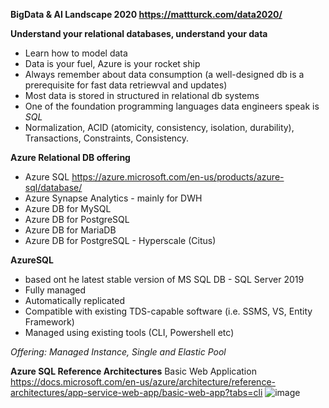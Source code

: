 **BigData & AI Landscape 2020 https://mattturck.com/data2020/**

**Understand your relational databases, understand your data**
- Learn how to model data
- Data is your fuel, Azure is your rocket ship
- Always remember about data consumption (a well-designed db is a prerequisite for fast data retriewval and updates)
- Most data is stored in structured in relational db systems
- One of the foundation programming languages data engineers speak is *SQL*
- Normalization, ACID (atomicity, consistency, isolation, durability), Transactions, Constraints, Consistency.

**Azure Relational DB offering**
- Azure SQL https://azure.microsoft.com/en-us/products/azure-sql/database/ 
- Azure Synapse Analytics - mainly for DWH
- Azure DB for MySQL
- Azure DB for PostgreSQL
- Azure DB for MariaDB
- Azure DB for PostgreSQL - Hyperscale (Citus)

**AzureSQL**
- based ont he latest stable version of MS SQL DB - SQL Server 2019
- Fully managed
- Automatically replicated
- Compatible with existing TDS-capable software (i.e. SSMS, VS, Entity Framework)
- Managed using existing tools (CLI, Powershell etc)

*Offering: Managed Instance, Single and Elastic Pool*

**Azure SQL Reference Architectures**
 Basic Web Application https://docs.microsoft.com/en-us/azure/architecture/reference-architectures/app-service-web-app/basic-web-app?tabs=cli 
 ![image](https://user-images.githubusercontent.com/63510256/118671808-11014380-b7f8-11eb-9cd3-4df87bf39d30.png)
